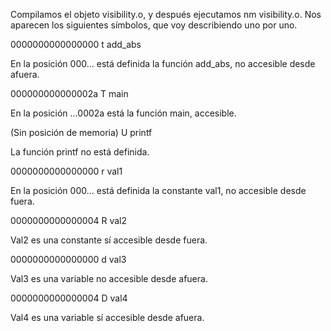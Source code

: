 Compilamos el objeto visibility.o, y después ejecutamos nm visibility.o. Nos aparecen los siguientes símbolos, que voy describiendo uno por uno.

0000000000000000 t add_abs  

En la posición 000... está definida la función add_abs, no accesible desde afuera.

000000000000002a T main 

En la posición ...0002a está la función main, accesible.

(Sin posición de memoria) U printf   

La función printf no está definida.

0000000000000000 r val1    

En la posición 000... está definida la constante val1, no accesible desde fuera.

0000000000000004 R val2

Val2 es una constante sí accesible desde fuera.

0000000000000000 d val3 

Val3 es una variable no accesible desde afuera.

0000000000000004 D val4

Val4 es una variable sí accesible desde afuera.

